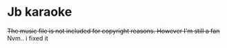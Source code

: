 # Jb karaoke 
~~The music file is not included for copyright reasons. However I'm still a fan~~  
Nvm.. i fixed it

